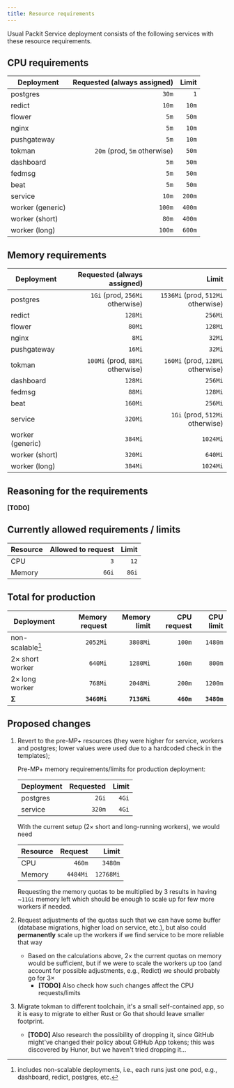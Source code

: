 ```yaml
---
title: Resource requirements
---
```


Usual Packit Service deployment consists of the following services with these
resource requirements.

## CPU requirements

| Deployment       |  Requested (always assigned) |  Limit |
| ---------------- | ---------------------------: | -----: |
| postgres         |                        `30m` |    `1` |
| redict           |                        `10m` |  `10m` |
| flower           |                         `5m` |  `50m` |
| nginx            |                         `5m` |  `10m` |
| pushgateway      |                         `5m` |  `10m` |
| tokman           | `20m` (prod, `5m` otherwise) |  `50m` |
| dashboard        |                         `5m` |  `50m` |
| fedmsg           |                         `5m` |  `50m` |
| beat             |                         `5m` |  `50m` |
| service          |                        `10m` | `200m` |
| worker (generic) |                       `100m` | `400m` |
| worker (short)   |                        `80m` | `400m` |
| worker (long)    |                       `100m` | `600m` |

## Memory requirements

| Deployment       |      Requested (always assigned) |                              Limit |
| ---------------- | -------------------------------: | ---------------------------------: |
| postgres         |  `1Gi` (prod, `256Mi` otherwise) | `1536Mi` (prod, `512Mi` otherwise) |
| redict           |                          `128Mi` |                            `256Mi` |
| flower           |                           `80Mi` |                            `128Mi` |
| nginx            |                            `8Mi` |                             `32Mi` |
| pushgateway      |                           `16Mi` |                             `32Mi` |
| tokman           | `100Mi` (prod, `88Mi` otherwise) |  `160Mi` (prod, `128Mi` otherwise) |
| dashboard        |                          `128Mi` |                            `256Mi` |
| fedmsg           |                           `88Mi` |                            `128Mi` |
| beat             |                          `160Mi` |                            `256Mi` |
| service          |                          `320Mi` |    `1Gi` (prod, `512Mi` otherwise) |
| worker (generic) |                          `384Mi` |                           `1024Mi` |
| worker (short)   |                          `320Mi` |                            `640Mi` |
| worker (long)    |                          `384Mi` |                           `1024Mi` |

## Reasoning for the requirements

**\[TODO\]**

## Currently allowed requirements / limits

| Resource | Allowed to request | Limit |
| -------- | -----------------: | ----: |
| CPU      |                `3` |  `12` |
| Memory   |              `6Gi` | `8Gi` |

## Total for production

| Deployment       | Memory request | Memory limit | CPU request |   CPU limit |
| ---------------- | -------------: | -----------: | ----------: | ----------: |
| non-scalable[^1] |       `2052Mi` |     `3808Mi` |      `100m` |     `1480m` |
| 2× short worker  |        `640Mi` |     `1280Mi` |      `160m` |      `800m` |
| 2× long worker   |        `768Mi` |     `2048Mi` |      `200m` |     `1200m` |
| **Σ**            |   **`3460Mi`** | **`7136Mi`** |  **`460m`** | **`3480m`** |

## Proposed changes

1. Revert to the pre-MP+ resources (they were higher for service, workers and
   postgres; lower values were used due to a hardcoded check in the templates);

   Pre-MP+ memory requirements/limits for production deployment:

   | Deployment | Requested | Limit |
   | ---------- | --------: | ----: |
   | postgres   |     `2Gi` | `4Gi` |
   | service    |    `320m` | `4Gi` |

   With the current setup (2× short and long-running workers), we would need

   | Resource |  Request |     Limit |
   | -------- | -------: | --------: |
   | CPU      |   `460m` |   `3480m` |
   | Memory   | `4484Mi` | `12768Mi` |

   Requesting the memory quotas to be multiplied by 3 results in having ~`11Gi`
   memory left which should be enough to scale up for few more workers if
   needed.

1. Request adjustments of the quotas such that we can have some buffer (database
   migrations, higher load on service, etc.), but also could **permanently**
   scale up the workers if we find service to be more reliable that way

   - Based on the calculations above, 2× the current quotas on memory would be
     sufficient, but if we were to scale the workers up too (and account for
     possible adjustments, e.g., Redict) we should probably go for 3×
     - **\[TODO\]** Also check how such changes affect the CPU requests/limits

1. Migrate tokman to different toolchain, it's a small self-contained app, so it
   is easy to migrate to either Rust or Go that should leave smaller footprint.
   - **\[TODO\]** Also research the possibility of dropping it, since GitHub
     might've changed their policy about GitHub App tokens; this was discovered
     by Hunor, but we haven't tried dropping it…

[^1]:
    includes non-scalable deployments, i.e., each runs just one pod, e.g.,
    dashboard, redict, postgres, etc.
